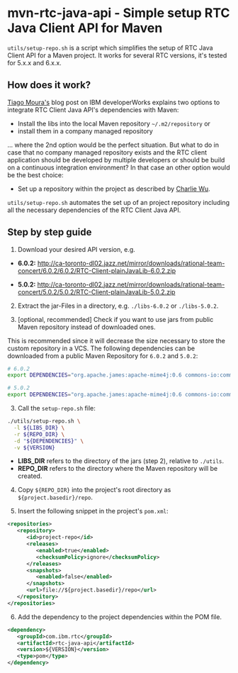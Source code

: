 # mvn-rtc-java-api - Simple setup RTC Java Client API for Maven

`utils/setup-repo.sh` is a script which simplifies the setup of RTC Java Client API for a Maven project. It works for several RTC versions, it's tested for 5.x.x and 6.x.x.

## How does it work?

[Tiago Moura's](https://www.ibm.com/developerworks/community/blogs/cbe857dd-5392-4111-b0ea-6827c54f2e66/entry/setting_up_rtc_java_plain_api_dev_enviroment_with_maven_and_eclipse?lang=en) blog post on IBM developerWorks explains two options to integrate RTC Client Java API's dependencies with Maven:

* Install the libs into the local Maven repository `~/.m2/repository` or
* install them in a company managed repository

... where the 2nd option would be the perfect situation. But what to do in case that no company managed repository exists and the RTC client application should be developed by multiple developers or should be build on a continuous integration environment? In that case an other option would be the best choice:

* Set up a repository within the project as described by [Charlie Wu](http://charlie.cu.cc/2012/06/how-add-external-libraries-maven/).

`utils/setup-repo.sh` automates the set up of an project repository including all the necessary dependencies of the RTC Client Java API.

## Step by step guide

1. Download your desired API version, e.g.
  - **6.0.2:** http://ca-toronto-dl02.jazz.net/mirror/downloads/rational-team-concert/6.0.2/6.0.2/RTC-Client-plainJavaLib-6.0.2.zip

  - **5.0.2:**
  http://ca-toronto-dl02.jazz.net/mirror/downloads/rational-team-concert/5.0.2/5.0.2/RTC-Client-plainJavaLib-5.0.2.zip

2. Extract the jar-Files in a directory, e.g. `./libs-6.0.2` or `./libs-5.0.2`.

3. [optional, recommended] Check if you want to use jars from public Maven repository instead of downloaded ones.

  This is recommended since it will decrease the size necessary to store the custom repository in a VCS. The following dependencies can be downloaded from a public Maven Repository for `6.0.2` and `5.0.2`:

  ```bash
  # 6.0.2
  export DEPENDENCIES="org.apache.james:apache-mime4j:0.6 commons-io:commons-io:1.2 org.apache.httpcomponents:httpclient:4.5 org.apache.httpcomponents:httpclient-cache:4.5 org.apache.httpcomponents:httpclient-win:4.5 org.apache.httpcomponents:httpcore:4.4.1 org.apache.httpcomponents:httpcore-ab:4.4.1 org.apache.httpcomponents:httpcore-nio:4.4.1 org.apache.httpcomponents:httpmime:4.5"
  ```

  ```bash
  # 5.0.2
  export DEPENDENCIES="org.apache.james:apache-mime4j:0.6 commons-io:commons-io:1.2 org.apache.httpcomponents:httpclient:4.1.2 org.apache.httpcomponents:httpcore-nio:4.1.2 org.apache.httpcomponents:httpmime:4.1.2"
  ```

3. Call the `setup-repo.sh` file:

  ```bash
  ./utils/setup-repo.sh \
    -l ${LIBS_DIR} \
    -r ${REPO_DIR} \
    -d "${DEPENDENCIES}" \
    -v ${VERSION}
  ```

  * **LIBS_DIR** refers to the directory of the jars (step 2), relative to `./utils`.
  * **REPO_DIR** refers to the directory where the Maven repository will be created.

4. Copy `${REPO_DIR}` into the project's root directory as `${project.basedir}/repo`.

5. Insert the following snippet in the project's `pom.xml`:

```xml
<repositories>
   <repository>
      <id>project-repo</id>
      <releases>
         <enabled>true</enabled>
         <checksumPolicy>ignore</checksumPolicy>
      </releases>
      <snapshots>
         <enabled>false</enabled>
      </snapshots>
      <url>file://${project.basedir}/repo</url>
   </repository>
</repositories>
```

6. Add the dependency to the project dependencies within the POM file.

```xml
<dependency>
   <groupId>com.ibm.rtc</groupId>
   <artifactId>rtc-java-api</artifactId>
   <version>${VERSION}</version>
   <type>pom</type>
</dependency>
```
